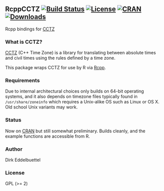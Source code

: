 ## RcppCCTZ [![Build Status](https://travis-ci.org/eddelbuettel/rcppcctz.svg)](https://travis-ci.org/eddelbuettel/rcpptoml) [![License](http://img.shields.io/badge/license-GPL%20%28%3E=%202%29-brightgreen.svg?style=flat)](http://www.gnu.org/licenses/gpl-2.0.html) [![CRAN](http://www.r-pkg.org/badges/version/RcppCCTZ)](http://cran.rstudio.com/package=RcppCCTZ) [![Downloads](http://cranlogs.r-pkg.org/badges/RcppCCTZ?color=brightgreen)](http://www.r-pkg.org/pkg/RcppCCTZ)

Rcpp bindings for [CCTZ](https://github.com/google/cctz)

### What is CCTZ?

[CCTZ](https://github.com/google/cctz) (C++ Time Zone) is a library for
translating between absolute times and civil times using the rules
defined by a time zone. 

This package wraps CCTZ for use by R via
[Rcpp](http://dirk.eddelbuettel.com/code/rcpp.html).

### Requirements

Due to internal architectural choices only builds on 64-bit operating
systems, and it also depends on timezone files typically found in
`/usr/share/zoneinfo` which requires a Unix-alike OS such as Linux or OS
X. Old school Unix variants may work.

### Status

Now on [CRAN](https://cran.rstudio.com/web/packages/RcppCCTZ/index.html) but
still somewhat preliminary. Builds cleanly, and the example functions are
accessible from R.

### Author

Dirk Eddelbuettel

### License

GPL (>= 2)


